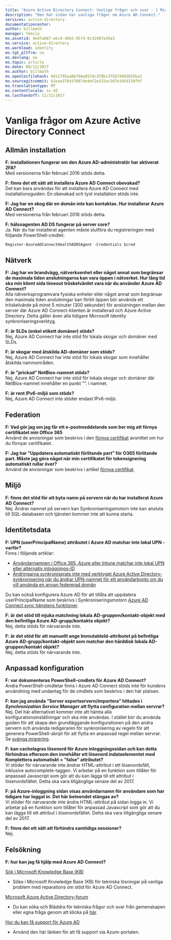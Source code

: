 ```yaml
---
title: "Azure Active Directory Connect: Vanliga frågor och svar - | Microsoft Docs"
description: "Den här sidan har vanliga frågor om Azure AD Connect."
services: active-directory
documentationcenter: 
author: billmath
manager: femila
ms.assetid: 4e47a087-ebcd-4b63-9574-0c31907a39a3
ms.service: active-directory
ms.workload: identity
ms.tgt_pltfrm: na
ms.devlang: na
ms.topic: article
ms.date: 08/12/2017
ms.author: billmath
ms.openlocfilehash: 9d11795aa8b768a8574c3f8bc375b74402825ba3
ms.sourcegitcommit: 62eaa376437687de4ef2e325ac3d7e195d158f9f
ms.translationtype: MT
ms.contentlocale: sv-SE
ms.lasthandoff: 11/22/2017
---
```

# <a name="frequently-asked-questions-for-azure-active-directory-connect"></a>Vanliga frågor om Azure Active Directory Connect

## <a name="general-installation"></a>Allmän installation
**F: installationen fungerar om den Azure AD-administratör har aktiverat 2FA?**  
Med versionerna från februari 2016 stöds detta.

**F: finns det ett sätt att installera Azure AD Connect obevakad?**  
Det kan bara användas för att installera Azure AD Connect med installationsguiden. En obevakad och tyst installation stöds inte.

**F: Jag har en skog där en domän inte kan kontaktas. Hur installerar Azure AD Connect?**  
Med versionerna från februari 2016 stöds detta.

**F: hälsoagenten AD DS fungerar på server core?**  
Ja. När du har installerat agenten måste slutföra du registreringen med följande PowerShell-cmdlet: 

`Register-AzureADConnectHealthADDSAgent -Credentials $cred`

## <a name="network"></a>Nätverk
**F: Jag har en brandvägg, nätverksenhet eller något annat som begränsar de maximala tiden anslutningarna kan vara öppen i nätverket. Hur lång tid ska min klient sida timeout tröskelvärdet vara när du använder Azure AD Connect?**  
Alla nätverksprogramvara fysiska enheter eller något annat som begränsar den maximala tiden anslutningar kan förbli öppen bör använda ett tröskelvärde på minst 5 minuter (300 sekunder) för anslutningen mellan den server där Azure AD Connect-klienten är installerad och Azure Active Directory. Detta gäller även alla tidigare Microsoft Identity synkroniseringsverktyg.

**F: är SLDs (enkel etikett domäner) stöds?**  
Nej, Azure AD Connect har inte stöd för lokala skogar och domäner med SLDs.

**F: är skogar med åtskilda AD-domäner som stöds?**  
Nej, Azure AD Connect har inte stöd för lokala skogar som innehåller åtskilda namnområden.

**F: är ”prickad” NetBios-namnet stöds?**  
Nej, Azure AD Connect har inte stöd för lokala skogar och domäner där NetBios-namnet innehåller en punkt ””. i namnet.

**F: är rent IPv6-miljö som stöds?**  
Nej, Azure AD Connect inte stöder endast IPv6-miljö.

## <a name="federation"></a>Federation
**F: Vad gör jag om jag får ett e-postmeddelande som ber mig att förnya certifikatet min Office 365**  
Använd de anvisningar som beskrivs i den [förnya certifikat](active-directory-aadconnect-o365-certs.md) avsnittet om hur du förnyar certifikatet.

**F: Jag har ”Uppdatera automatiskt förlitande part” för O365 förlitande part. Måste jag göra något när min certifikatet för tokensignering automatiskt rullar över?**  
Använd de anvisningar som beskrivs i artikel [förnya certifikat](active-directory-aadconnect-o365-certs.md).

## <a name="environment"></a>Miljö
**F: finns det stöd för att byta namn på servern när du har installerat Azure AD Connect?**  
Nej. Ändrar namnet på servern kan Synkroniseringsmotorn inte kan ansluta till SQL-databasen och tjänsten kommer inte att kunna starta.

## <a name="identity-data"></a>Identitetsdata
**F: UPN (userPrincipalName) attributet i Azure AD matchar inte lokal UPN - varför?**  
Finns i följande artiklar:

* [Användarnamnen i Office 365, Azure eller Intune matchar inte lokal UPN eller alternativ inloggnings-ID](https://support.microsoft.com/en-us/kb/2523192)
* [Ändringarna synkroniserats inte med verktyget Azure Active Directory-synkronisering när du ändrar UPN-namnet för ett användarkonto om du vill använda en annan federerad domän](https://support.microsoft.com/en-us/kb/2669550)

Du kan också konfigurera Azure AD för att tillåta att uppdatera userPrincipalName som beskrivs i Synkroniseringsmotorn [Azure AD Connect sync tjänstens funktioner](active-directory-aadconnectsyncservice-features.md).

**F: är det stöd till mjuka matchning lokala AD-gruppen/kontakt-objekt med den befintliga Azure AD-grupp/kontakta objekt?**  
Nej, detta stöds för närvarande inte.

**F: är det stöd för att manuellt ange ImmutableId-attributet på befintliga Azure AD-grupp/kontakt-objekt som matchar den hårddisk lokala AD-gruppen/kontakt objekt?**  
Nej, detta stöds för närvarande inte.



## <a name="custom-configuration"></a>Anpassad konfiguration
**F: var dokumenteras PowerShell-cmdlets för Azure AD Connect?**  
Andra PowerShell-cmdletar finns i Azure AD Connect stöds inte för kundens användning med undantag för de cmdlets som beskrivs i den här platsen.

**F: kan jag använda ”Server exportservern/importera” hittades i *Synchronization Service Manager* att flytta configuration mellan servrar?**  
Nej. Det här alternativet kommer inte att hämta alla konfigurationsinställningar och ska inte användas. I stället bör du använda guiden för att skapa den grundläggande konfigurationen på den andra servern och använda redigeraren för synkronisering av regeln för att generera PowerShell-skript för att flytta en anpassad regel mellan servrar. Se [svänga migrering](active-directory-aadconnect-upgrade-previous-version.md#swing-migration).

**F: kan cachelagras lösenord för Azure inloggningssidan och kan detta förhindras eftersom den innehåller ett lösenord indataelementet med Komplettera automatiskt = ”false” attributet?**</br>
Vi stöder för närvarande inte ändrar HTML-attribut i ett lösenordsfält, inklusive autocomplete-taggen. Vi arbetar på en funktion som tillåter för anpassad Javascript som gör att du kan lägga till ett attribut i lösenordsfältet. Detta ska vara tillgängliga senare del av 2017.

**F: på Azure-inloggning sidan visas användarnamn för användare som har tidigare har loggat in.  Det här beteendet stängas av?**</br>
Vi stöder för närvarande inte ändra HTML-attribut på sidan logga in. Vi arbetar på en funktion som tillåter för anpassad Javascript som gör att du kan lägga till ett attribut i lösenordsfältet. Detta ska vara tillgängliga senare del av 2017.

**F: finns det ett sätt att förhindra samtidiga sessioner?**</br>
Nej.



## <a name="troubleshooting"></a>Felsökning
**F: hur kan jag få hjälp med Azure AD Connect?**

[Sök i Microsoft Knowledge Base (KB)](https://www.microsoft.com/en-us/Search/result.aspx?q=azure%20active%20directory%20connect&form=mssupport)

* Söka i Microsoft Knowledge Base (KB) för tekniska lösningar på vanliga problem med reparations om stöd för Azure AD Connect.

[Microsoft Azure Active Directory-forum](https://social.msdn.microsoft.com/Forums/azure/en-US/home?forum=WindowsAzureAD)

* Du kan söka och Bläddra för tekniska frågor och svar från gemenskapen eller egna fråga genom att klicka på [här](https://social.msdn.microsoft.com/Forums/azure/en-US/newthread?category=windowsazureplatform&forum=WindowsAzureAD&prof=required).

[Hur du kan få support för Azure AD](https://docs.microsoft.com/azure/active-directory/active-directory-troubleshooting-support-howto)

* Använd den här länken för att få support via Azure-portalen.


